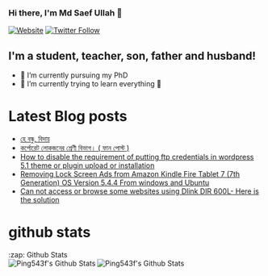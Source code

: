 ### Hi there, I'm Md Saef Ullah 👋

[![Website](https://img.shields.io/website?label=ping543f&style=for-the-badge&url=https%3A%2F%2Fping543f.github.io)](https://ping543f.github.io)
[![Twitter Follow](https://img.shields.io/twitter/follow/ping543f?color=1DA1F2&logo=twitter&style=for-the-badge)](https://twitter.com/intent/follow?original_referer=https%3A%2F%2Fgithub.com%2Fping543f&screen_name=ping543f)

## I'm a student, teacher, son, father and husband!

- 🔭 I’m currently pursuing my PhD
- 🌱 I’m currently trying to learn everything 🤣


# Latest Blog posts 

<!-- BLOG-POST-LIST:START -->
- [হে বন্ধু, বিদায়](https://ping543f.wordpress.com/2020/06/09/%e0%a6%b9%e0%a7%87-%e0%a6%ac%e0%a6%a8%e0%a7%8d%e0%a6%a7%e0%a7%81-%e0%a6%ac%e0%a6%bf%e0%a6%a6%e0%a6%be%e0%a7%9f/)
- [কর্পোরেট লোকজনের শ্রেণী বিভাগ। ( ফান পোস্ট )](https://ping543f.wordpress.com/2020/05/16/%e0%a6%95%e0%a6%b0%e0%a7%8d%e0%a6%aa%e0%a7%8b%e0%a6%b0%e0%a7%87%e0%a6%9f-%e0%a6%b2%e0%a7%8b%e0%a6%95%e0%a6%9c%e0%a6%a8%e0%a7%87%e0%a6%b0-%e0%a6%b6%e0%a7%8d%e0%a6%b0%e0%a7%87%e0%a6%a3%e0%a7%80/)
- [How to disable the requirement of putting ftp credentials in wordpress 5.1 theme or plugin upload or installation](https://ping543f.wordpress.com/2019/02/25/how-to-disable-the-requirement-of-putting-ftp-credentials-in-wordpress-5-1-theme-or-plugin-upload-or-installation/)
- [Removing Lock Screen Ads from Amazon Kindle Fire Tablet 7 (7th Generation) OS Version 5.4.4 From windows and Ubuntu](https://ping543f.wordpress.com/2017/10/21/removing-lock-screen-ads-from-amazon-kindle-fire-tablet-7-7th-generation-os-version-5-4-4-from-windows-and-ubuntu/)
- [Can not access or browse some websites using Dlink DIR 600L- Here is the solution](https://ping543f.wordpress.com/2014/05/10/can-not-access-or-browse-some-websites-using-dlink-dir-600l-here-is-the-solution/)
<!-- BLOG-POST-LIST:END -->


# github stats
<summary>:zap: Github Stats</summary>
<img align="left" alt="Ping543f's Github Stats" src="https://gitreadmestats.vercel.app/api?username=ping543f&show_icons=true&hide_border=true&theme=radical" />
<img align="left" alt="Ping543f's Github Stats" src="https://gitreadmestats.vercel.app/api/top-langs/?username=ping543f&layout=compact&&hide_border=true&theme=radical" />
